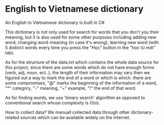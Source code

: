 
# English to Vietnamese dictionary
An English to Vietnamese dictionary is built in C#

This dictionary is not only used for search for words that you don't you their meaning, but it is also used for some other purposes including adding new word, changing word-meaning (in case it's wrong), learning new word (with 5 distinct words every time you press the "Học" button in the "học từ mới" tab).

As for the structure of the data.txt which contains the whole data source for this project, since there are some words which do not have enough forms (verb, adj, noun, ect..), the length of their information may vary then we figured out a way to mark the end of a word or which is which. there are some compromises, "@" marks the beginning of the information of a word, "*" category, "-" meaning, "=" example, "!" the end of that word.

As for finding words, we use 'binary search' algorithm as opposed to conventional search whose complexity is O(n).

How to collect data? We manuall collected data through other dictionary-related sources which can be available widely on the internet.

